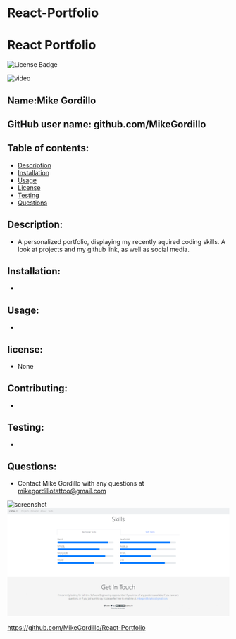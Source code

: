 # React-Portfolio

# React Portfolio
![License Badge](https://img.shields.io/static/v1?label=License&message=None&color=blue)

![video](./src/assets/img/portfolio.gif)

        
## Name:Mike Gordillo
## GitHub user name: github.com/MikeGordillo

## Table of contents:  
* [Description](#description)
* [Installation](#Installation)
* [Usage](#usage)
* [License](#license)
* [Testing](#testing)
* [Questions](#questions)
        
## Description:
* A personalized portfolio, displaying my recently aquired coding skills. A look at projects and my github link, as well as social media.
## Installation:
* 
## Usage:
* 
## license:
* None
        
## Contributing:
* 
## Testing:
* 
## Questions:
* Contact Mike Gordillo with any questions at mikegordillotattoo@gmail.com

![screenshot](./src/assets/portfolio2.png)
![screenshot](./src/assets/img/porfolio3.png)


https://github.com/MikeGordillo/React-Portfolio

